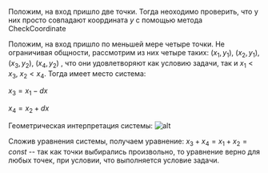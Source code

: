 Положим, на вход пришло две точки. Тогда неоходимо проверить, что у них просто совпадают координата $y$ с помощью метода CheckCoordinate

Положим, на вход пришло по меньшей мере четыре точки. Не ограничивая общности, рассмотрим из них четыре таких: $(x_1, y_1)$, $(x_2, y_1)$, $(x_3, y_2)$, $(x_4, y_2)$
, что они удовлетворяют как условию задачи, так и $x_1 < x_3$, $x_2 < x_4$. Тогда имеет место система: 


$x_3 = x_1 - dx$

$x_4 = x_2 + dx$


Геометрическая интерпретация системы:
![ alt](https://github.com/SkosMartren/useful-materials/blob/main/for_356_leetcode_1.png)


Сложив уравнения системы, получаем уравнение: $x_3 + x_4 = x_1 + x_2 = const$ -- так как точки выбирались произвольно, то уравнение верно для любых точек, при условии, что выполняется условие задачи. 
